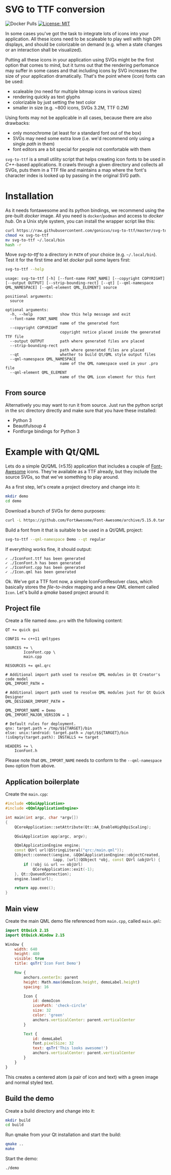 SVG to TTF conversion
=====================
![Docker Pulls](https://img.shields.io/docker/pulls/gonicus/svg-to-ttf) [![License: MIT](https://img.shields.io/badge/License-MIT-yellow.svg)](https://opensource.org/licenses/MIT)

In some cases you've got the task to integrate lots of icons into your application. All
these icons need to be scaleable to play well with high DPI displays, and should be
colorizable on demand (e.g. when a state changes or an interaction shall be visualized).

Putting all these icons in your application using SVGs might be the first option that
comes to mind, but it turns out that the rendering perfomance may suffer in some cases
and that including icons by SVG increases the size of your application dramatically. That's
the point where (icon) fonts can be used:

 * scaleable (no need for multiple bitmap icons in various sizes)
 * rendering quickly as text glyphs
 * colorizable by just setting the text color
 * smaller in size (e.g. ~800 icons, SVGs 3.2M, TTF 0.2M)

Using fonts may not be applicable in all cases, because there are also drawbacks:

 * only monochrome (at least for a standard font out of the box)
 * SVGs may need some extra love (i.e. we'd recommend only using a single *path* in them)
 * font editors are a bit special for people not comfortable with them

`svg-to-ttf` is a small utility script that helps creating icon fonts to be used
in *C++*-based applications. It crawls through a given directory and collects all SVGs, puts
them in a TTF file and maintains a map where the font's character index is looked up by
passing in the original SVG path.


Installation
============

As it needs fontawesome and its python bindings, we recommend using the pre-built *docker*
image. All you need is `docker`/`podman` and access to *docker hub*. On a Unix style system,
you can install the wrapper script like this:

```sh
curl https://raw.githubusercontent.com/gonicus/svg-to-ttf/master/svg-to-ttf --output svg-to-ttf
chmod +x svg-to-ttf
mv svg-to-ttf ~/.local/bin
hash -r
```

Move *svg-to-ttf* to a directory in `PATH` of your choice (e.g. `~/.local/bin`). Test it for
the first time and let *docker* pull some layers first:

```sh
svg-to-ttf --help
```

```
usage: svg-to-ttf [-h] [--font-name FONT_NAME] [--copyright COPYRIGHT] [--output OUTPUT] [--strip-bounding-rect] [--qt] [--qml-namespace QML_NAMESPACE] [--qml-element QML_ELEMENT] source

positional arguments:
  source

optional arguments:
  -h, --help            show this help message and exit
  --font-name FONT_NAME
                        name of the generated font
  --copyright COPYRIGHT
                        copyright notice placed inside the generated TTF file
  --output OUTPUT       path where generated files are placed
  --strip-bounding-rect
                        path where generated files are placed
  --qt                  whether to build Qt/QML style output files
  --qml-namespace QML_NAMESPACE
                        name of the QML namespace used in your .pro file
  --qml-element QML_ELEMENT
                        name of the QML icon element for this font

```


From source
-----------

Alternatively you may want to run it from source. Just run the python script in the src directory directly and make
sure that you have these installed:

 * Python 3
 * Beautifulsoup 4
 * Fontforge bindings for Python 3



Example with Qt/QML
===================

Lets do a simple Qt/QML (≥5.15) application that includes a couple of [Font-Awesome](https://github.com/FortAwesome/Font-Awesome)
icons. They're available as a TTF already, but they include the source SVGs, so that we've something to play around.

As a first step, let's create a project directory and change into it:

```sh
mkdir demo
cd demo
```

Download a bunch of SVGs for demo purposes:

```sh
curl -L https://github.com/FortAwesome/Font-Awesome/archive/5.15.0.tar.gz | tar xvz --strip-components=2 Font-Awesome-5.15.0/svgs/regular
```

Build a font from it that is suitable to be used in a Qt/QML project:

```sh
svg-to-ttf --qml-namespace Demo --qt regular
```

If everything works fine, it should output:

```
✓ ./IconFont.ttf has been generated
✓ ./IconFont.h has been generated
✓ ./IconFont.cpp has been generated
✓ ./Icon.qml has been generated
```

Ok. We've got a TTF font now, a simple IconFontResolver class, which basically stores the *file-to-index* mapping and a
new QML element called `Icon`. Let's build a *qmake* based project around it:

Project file
------------

Create a file named `demo.pro` with the following content:

```qmake
QT += quick gui

CONFIG += c++11 qmltypes

SOURCES += \
        IconFont.cpp \
        main.cpp

RESOURCES += qml.qrc

# Additional import path used to resolve QML modules in Qt Creator's code model
QML_IMPORT_PATH =

# Additional import path used to resolve QML modules just for Qt Quick Designer
QML_DESIGNER_IMPORT_PATH =

QML_IMPORT_NAME = Demo
QML_IMPORT_MAJOR_VERSION = 1

# Default rules for deployment.
qnx: target.path = /tmp/$${TARGET}/bin
else: unix:!android: target.path = /opt/$${TARGET}/bin
!isEmpty(target.path): INSTALLS += target

HEADERS += \
    IconFont.h
```

Please note that `QML_IMPORT_NAME` needs to conform to the `--qml-namespace Demo` option from above.

Application boilerplate
-----------------------

Create the `main.cpp`:

```cpp
#include <QGuiApplication>
#include <QQmlApplicationEngine>

int main(int argc, char *argv[])
{
    QCoreApplication::setAttribute(Qt::AA_EnableHighDpiScaling);

    QGuiApplication app(argc, argv);

    QQmlApplicationEngine engine;
    const QUrl url(QStringLiteral("qrc:/main.qml"));
    QObject::connect(&engine, &QQmlApplicationEngine::objectCreated,
                     &app, [url](QObject *obj, const QUrl &objUrl) {
        if (!obj && url == objUrl)
            QCoreApplication::exit(-1);
    }, Qt::QueuedConnection);
    engine.load(url);

    return app.exec();
}
```

Main view
---------

Create the main QML demo file referenced from `main.cpp`, called `main.qml`:

```qml
import QtQuick 2.15
import QtQuick.Window 2.15

Window {
    width: 640
    height: 480
    visible: true
    title: qsTr('Icon Font Demo')

    Row {
        anchors.centerIn: parent
        height: Math.max(demoIcon.height, demoLabel.height)
        spacing: 16

        Icon {
            id: demoIcon
            iconPath: 'check-circle'
            size: 32
            color: 'green'
            anchors.verticalCenter: parent.verticalCenter
        }

        Text {
            id: demoLabel
            font.pixelSize: 32
            text: qsTr('This looks awesome!')
            anchors.verticalCenter: parent.verticalCenter
        }
    }
}

```

This creates a centered atom (a pair of icon and text) with a green image and normal styled text.

Build the demo
--------------

Create a build directory and change into it:

```sh
mkdir build
cd build
```

Run qmake from your Qt installation and start the build:

```sh
qmake ..
make
```

Start the demo:

```sh
./demo
```

